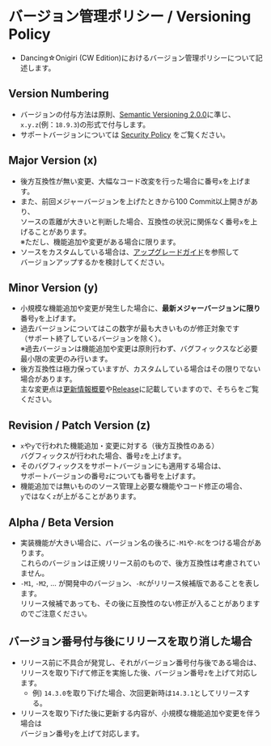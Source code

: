 # バージョン管理ポリシー / Versioning Policy
- Dancing☆Onigiri (CW Edition)におけるバージョン管理ポリシーについて記述します。

## Version Numbering
- バージョンの付与方法は原則、[Semantic Versioning 2.0.0](https://semver.org/)に準じ、  
`x.y.z`(例：`18.9.3`)の形式で付与します。  
- サポートバージョンについては [Security Policy](../security/policy) をご覧ください。

## Major Version (x)
- 後方互換性が無い変更、大幅なコード改変を行った場合に番号`x`を上げます。
- また、前回メジャーバージョンを上げたときから100 Commit以上開きがあり、  
ソースの乖離が大きいと判断した場合、互換性の状況に関係なく番号`x`を上げることがあります。  
※ただし、機能追加や変更がある場合に限ります。
- ソースをカスタムしている場合は、[アップグレードガイド](MigrationGuide.html)を参照して  
バージョンアップするかを検討してください。

## Minor Version (y)
- 小規模な機能追加や変更が発生した場合に、**最新メジャーバージョンに限り**番号`y`を上げます。  
- 過去バージョンについてはこの数字が最も大きいものが修正対象です  
（サポート終了しているバージョンを除く）。  
※過去バージョンは機能追加や変更は原則行わず、バグフィックスなど必要最小限の変更のみ行います。
- 後方互換性は極力保っていますが、カスタムしている場合はその限りでない場合があります。  
主な変更点は[更新情報概要](UpdateInfo.html)や[Release](https://github.com/cwtickle/danoniplus/releases)に記載していますので、そちらをご覧ください。

## Revision / Patch Version (z)
- `x`や`y`で行われた機能追加・変更に対する（後方互換性のある）  
バグフィックスが行われた場合、番号`z`を上げます。  
- そのバグフィックスをサポートバージョンにも適用する場合は、  
サポートバージョンの番号`z`についても番号を上げます。
- 機能追加では無いもののソース管理上必要な機能やコード修正の場合、  
`y`ではなく`z`が上がることがあります。

## Alpha / Beta Version
- 実装機能が大きい場合に、バージョン名の後ろに`-M1`や`-RC`をつける場合があります。  
これらのバージョンは正規リリース前のもので、後方互換性は考慮されていません。
- `-M1`, `-M2`, ... が開発中のバージョン、`-RC`がリリース候補版であることを表します。  
リリース候補であっても、その後に互換性のない修正が入ることがありますのでご注意ください。

## バージョン番号付与後にリリースを取り消した場合
- リリース前に不具合が発覚し、それがバージョン番号付与後である場合は、  
リリースを取り下げて修正を実施した後、バージョン番号`z`を上げて対応します。 
  - 例) `14.3.0`を取り下げた場合、次回更新時は`14.3.1`としてリリースする。 
- リリースを取り下げた後に更新する内容が、小規模な機能追加や変更を伴う場合は  
バージョン番号`y`を上げて対応します。 
